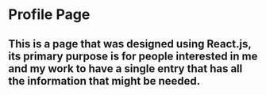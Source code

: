 # Profile Page

## This is a page that was designed using React.js, its primary purpose is for people interested in me and my work to have a single entry that has all the information that might be needed.
